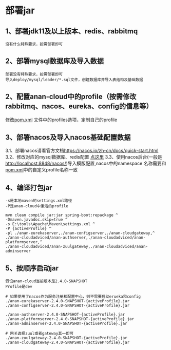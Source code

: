 # 部署jar
## 1、部署jdk11及以上版本、redis、rabbitmq
    没有什么特殊要求，按需部署即可
## 2、部署mysql数据库及导入数据
    部署没有特殊要求，按需部署即可
    导入deploy/mysql/leader/*.sql文件，创建数据库并导入表结构及基础数据
## 2、配置anan-cloud中的profile（按需修改rabbitmq、nacos、eureka、config的信息等）
修改[pom.xml](../../pom.xml) 文件中的profiles选项，定制自己的profile

## 3、部署nacos及导入nacos基础配置数据
3.1、部署nacos请看官方文档<https://nacos.io/zh-cn/docs/quick-start.html>
3.2、修改对应的mysql数据库、redis配置 [点这里](../anan-config) 
3.3、使用nacos后台(一般是<http://localhost:8848/nacos/>)导入模版配置,nacos中的namespace
     名称需要和[pom.xml](../../pom.xml)中的自定义profile名称一致
## 4、编译打包jar
    -s是本地maven的settings.xml路径
    -P是anan-cloud中激活的profile
```shell script
mvn clean compile jar:jar spring-boot:repackage ^
-Dmaven.javadoc.skip=true ^
-s E:\tools\Apache\Maven\settings.xml ^
-P {activeProfile} ^
-pl ./anan-eurekaserver,./anan-configserver,./anan-cloudgateway,^
./anan-cloudadviced/anan-authserver,./anan-cloudadviced/anan-platformserver,^
./anan-cloudadviced/anan-zuulgateway,./anan-cloudadviced/anan-adminserver
```

## 5、按顺序启动jar
    假设anan-cloud当前版本是2.4.0-SNAPSHOT
    Profile是dev
```shell script
# 如果使用了nacos作为服务注册和配置中心，则不需要启动erueka和config
./anan-eurekaserver-2.4.0-SNAPSHOT-{activeProfile}.jar
./anan-configserver-2.4.0-SNAPSHOT-{activeProfile}.jar

./anan-authserver-2.4.0-SNAPSHOT-{activeProfile}.jar
./anan-platformserver-2.4.0-SNAPSHOT-{activeProfile}.jar
./anan-adminserver-2.4.0-SNAPSHOT-{activeProfile}.jar

# 网关选择zuul或者gateway其一即可
./anan-zuulgateway-2.4.0-SNAPSHOT-{activeProfile}.jar
./anan-cloudgateway-2.4.0-SNAPSHOT-{activeProfile}.jar

```
